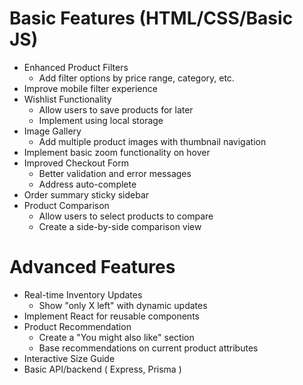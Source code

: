   # Basic Features (HTML/CSS/Basic JS)

- Enhanced Product Filters
  - Add filter options by price range, category, etc.
- Improve mobile filter experience
- Wishlist Functionality
  - Allow users to save products for later
  - Implement using local storage
- Image Gallery
  - Add multiple product images with thumbnail navigation
- Implement basic zoom functionality on hover
- Improved Checkout Form
  - Better validation and error messages
  - Address auto-complete
- Order summary sticky sidebar
- Product Comparison
  - Allow users to select products to compare
  - Create a side-by-side comparison view
# Advanced Features
- Real-time Inventory Updates
  - Show "only X left" with dynamic updates
- Implement React for reusable components
- Product Recommendation 
  - Create a "You might also like" section
  - Base recommendations on current product attributes
- Interactive Size Guide
- Basic API/backend ( Express, Prisma )





